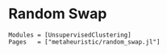# Random Swap

```@autodocs
Modules = [UnsupervisedClustering]
Pages   = ["metaheuristic/random_swap.jl"]
```

